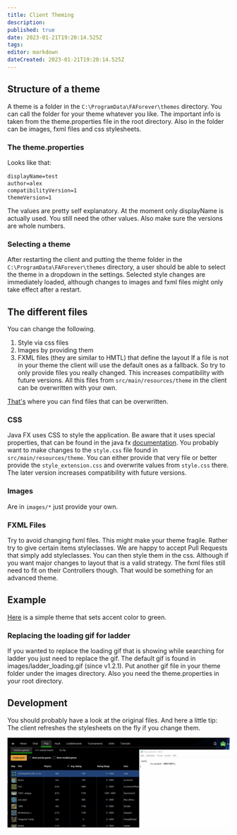 ```yaml
---
title: Client Theming
description: 
published: true
date: 2023-01-21T19:20:14.525Z
tags: 
editor: markdown
dateCreated: 2023-01-21T19:20:14.525Z
---
```


## Structure of a theme
A theme is a folder in the `C:\ProgramData\FAForever\themes` directory. You can call the folder for your theme whatever you like. The important info is taken from the theme.properties file in the root directory. Also in the folder can be images, fxml files and css stylesheets.

### The theme.properties

Looks like that:

```
displayName=test
author=alex
compatibilityVersion=1
themeVersion=1
```
The values are pretty self explanatory. At the moment only displayName is actually used. You still need the other values. Also make sure the versions are whole numbers.

### Selecting a theme

After restarting the client and putting the theme folder in the `C:\ProgramData\FAForever\themes` directory, a user should be able to select the theme in a dropdown in the settings. Selected style changes are immediately loaded, although changes to images and fxml files might only take effect after a restart.

## The different files

You can change the following.

1. Style via css files
2. Images by providing them
3. FXML files (they are similar to HMTL) that define the layout If a file is not in your theme the client will use the default ones as a fallback. So try to only provide files you really changed. This increases compatibility with future versions. All this files from `src/main/resources/theme` in the client can be overwritten with your own.

[That's](https://github.com/FAForever/downlords-faf-client/tree/develop/src/main/resources/theme) where you can find files that can be overwritten.

### CSS

Java FX uses CSS to style the application. Be aware that it uses special properties, that can be found in the java fx [documentation](https://docs.oracle.com/javase/8/javafx/api/javafx/scene/doc-files/cssref.html). You probably want to make changes to the `style.css` file found in `src/main/resources/theme`. You can either provide that very file or better provide the `style_extension.css` and overwrite values from `style.css` there. The later version increases compatibility with future versions.

### Images
Are in `images/*` just provide your own.

### FXML Files

Try to avoid changing fxml files. This might make your theme fragile. Rather try to give certain items styleclasses. We are happy to accept Pull Requests that simply add styleclasses. You can then style them in the css. Although if you want major changes to layout that is a valid strategy. The fxml files still need to fit on their Controllers though. That would be something for an advanced theme.

## Example

[Here](https://github.com/FAForever/downlords-faf-client/files/4967300/Alex.zip) is a simple theme that sets accent color to green.

### Replacing the loading gif for ladder
If you wanted to replace the loading gif that is showing while searching for ladder you just need to replace the gif. The default gif is found in images/ladder_loading.gif (since v1.2.1). Put another gif file in your theme folder under the images directory. Also you need the theme.properties in your root directory.

## Development
You should probably have a look at the original files. And here a little tip: The client refreshes the stylesheets on the fly if you change them.

![85212411-b0048d80-b352-11ea-8a0f-71846316f420.gif](/images/client-icons/85212411-b0048d80-b352-11ea-8a0f-71846316f420.gif)